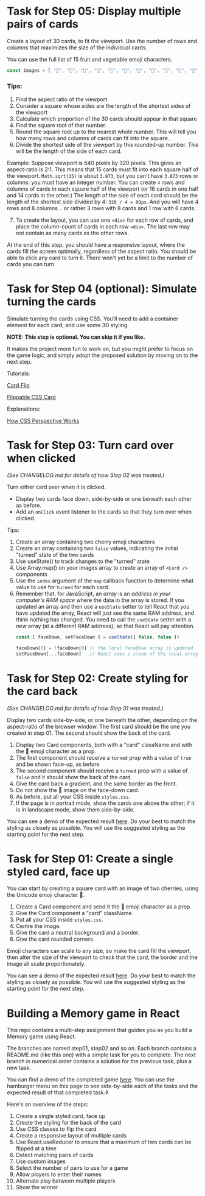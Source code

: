 # Task for Step 05: Display multiple pairs of cards

Create a layout of 30 cards, to fit the viewport. Use the number of rows and columns that maximizes the size of the individual cards.

You can use the full list of 15 fruit and vegetable emoji characters.

```javascript
const images = [ "🍒", "🍎", "🍏", "🍐", "🍑", "🍓", "🍇", "🍈", "🍉", "🍊", "🍋", "🍌", "🍍", "🍅", "🍆" ]
```
### Tips:
1. Find the aspect ratio of the viewport
2. Consider a square whose sides are the length of the shortest sides of the viewport
3. Calculate which proportion of the 30 cards should appear in that square
4. Find the square root of that number.
5. Round the square root up to the nearest whole number. This will tell you how many rows and columns of cards can fit into the square.
6. Divide the shortest side of the viewport by this rounded-up number. This will be the length of the side of each card.

Example: Suppose viewport is 640 pixels by 320 pixels. This gives an aspect-ratio is 2:1. This means that 15 cards must fit into each square half of the viewport. `Math.sqrt(15)` is about `3.873`, but you can't have `3.873` rows or columns: you must have an integer number. You can create `4` rows and columns of cards in each square half of the viewport (or 16 cards in one half and 14 cards in the other.) The length of the side of each card should be the length of the shortest side divided by 4: `320 / 4 = 80px`. And you will have 4 rows and 8 columns... or rather 3 rows with 8 cards and 1 row with 6 cards.

7. To create the layout, you can use one `<div>` for each row of cards, and place the column-count of cards in each row `<div>`. The last row may not contain as many cards as the other rows.

At the end of this step, you should have a responsive layout, where the cards fill the screen optimally, regardless of the aspect ratio. You should be able to click any card to turn it. There won't yet be a limit to the number of cards you can turn.


# Task for Step 04 (optional): Simulate turning the cards

Simulate turning the cards using CSS. You'll need to add a container element for each card, and use some 3D styling.

**NOTE: This step is optional. You can skip it if you like.**

It makes the project more fun to work on, but you might prefer to focus on the game logic, and simply adopt the proposed solution by moving on to the next step.

Tutorials:

[Card Flip](https://3dtransforms.desandro.com/card-flip)

[Flippable CSS Card](https://itnext.io/flippable-css-card-how-to-create-a-css-card-that-flips-when-you-hover-af1ef763f3d2)

Explanations:

[How CSS Perspective Works](https://css-tricks.com/how-css-perspective-works/
)


# Task for Step 03: Turn card over when clicked
*(See CHANGELOG.md for details of how Step 02 was treated.)*

Turn either card over when it is clicked.

* Display two cards face down, side-by-side or one beneath each other as before.
* Add an `onClick` event listener to the cards so that they turn over when clicked.

Tips:
1. Create an array containing two cherry emoji characters
2. Create an array containing two `false` values, indicating the initial "turned" state of the two cards
3. Use useState() to track changes to the "turned" state
4. Use Array.map() on your images array to create an array of `<Card />` components
5. Use the `index` argument of the `map` callback function to determine what value to use for `turned` for each card.
6. Remember that, for JavaScript, an *array* is an *address in your computer's RAM space* where the data in the array is stored. If you updated an array and then use a `useState` setter to tell React that you have updated the array, React will just see the same RAM address, and think nothing has changed. You need to call the `useState` setter with a *new* array (at a different RAM address), so that React will pay attention.
   ```javascript
   const [ faceDown, setFaceDown ] = useState([ false, false ])

   faceDown[0] = !faceDown[0] // the local faceDown array is updated
   setFaceDown[...faceDown]   // React sees a clone of the local array
   ```


# Task for Step 02: Create styling for the card back
*(See CHANGELOG.md for details of how Step 01 was treated.)*

Display two cards side-by-side, or one beneath the other, depending on the aspect-ratio of the browser window. The first card should be the one you created in step 01. The second should show the back of the card.

1. Display two Card components, both with a "card" className and with the 🍒 emoji character as a prop.
2. The first component should receive a `turned` prop with a value of `true` and be shown face-up, as before
3. The second component should receive a `turned` prop with a value of `false` and it should show the back of the card.
4. Give the card back a gradient, and the same border as the front.
5. Do not show the 🍒 image on the face-down card.
6. As before, put all your CSS inside `styles.css`.
7. If the page is in portrait mode, show the cards one above the other; if it is in landscape mode, show them side-by-side.

You can see a demo of the expected result [here](https://dciforks.github.io/memory/step/02). Do your best to match the styling as closely as possible. You will use the suggested styling as the starting point for the next step.

# Task for Step 01: Create a single styled card, face up

You can start by creating a square card with an image of two cherries, using the Unicode emoji character 🍒. 

1. Create a Card component and send it the 🍒 emoji character as a prop.
2. Give the Card component a "card" className.
3. Put all your CSS inside `styles.css`.
4. Centre the image.
5. Give the card a neutral background and a border.
6. Give the card rounded corners

Emoji characters can scale to any size, so make the card fill the viewport, then alter the size of the viewport to check that the card, the border and the image all scale proportionately.

You can see a demo of the expected result [here](https://dciforks.github.io/memory/step/01). Do your best to match the styling as closely as possible. You will use the suggested styling as the starting point for the next step.


# Building a Memory game in React

This repo contains a multi-step assignment that guides you as you build a Memory game using React.

The branches are named step01, step02 and so on. Each branch contains a README.md (like this one) with a simple task for you to complete. The next branch in numerical order contains a solution for the previous task, plus a new task.

You can find a demo of the completed game [here](https://dciforks.github.io/memory). You can use the hamburger menu on this page to see side-by-side each of the tasks and the expected result of that completed task.◊

Here's an overview of the steps:

1. Create a single styled card, face up
2. Create the styling for the back of the card
3. Use CSS classes to flip the card
4. Create a responsive layout of multiple cards
5. Use React.useReducer to ensure that a maximum of two cards can be flipped at a time
6. Detect matching pairs of cards
7. Use custom images
8. Select the number of pairs to use for a game
9. Allow players to enter their names
10. Alternate play between multiple players
11. Show the winner


